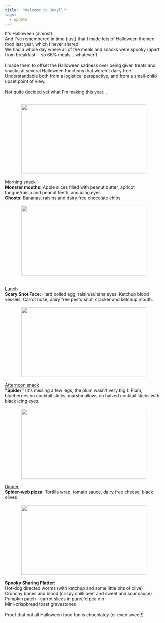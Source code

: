 ```yaml
---
title:  "Welcome to Jekyll!"
tags:
  - update
---
```


It's Halloween (almost).<br />And I've remembered in time (just) that I made lots of Halloween themed food last year, which I never shared.<br />We had a whole day where all of the meals and snacks were spooky (apart from breakfast &nbsp;- so 66% meals... whatever!)<br /><br />I made them to offset the Halloween sadness over being given treats and snacks at several Halloween functions that weren't dairy free. Understandable both from a logistical perspective, and from a small-child upset point of view.<br /><br />Not quite decided yet what I'm making this year...<br /><br /><div class="separator" style="clear: both; text-align: center;"><a href="https://2.bp.blogspot.com/-mU3ReH58yx8/WBEi_v-OIdI/AAAAAAAAIzA/HsMcqOxpqDM28NHh5UmfLbRFQIu6A1b1gCLcB/s1600/Halloween1.jpg" imageanchor="1" style="margin-left: 1em; margin-right: 1em;"><img border="0" height="223" src="https://2.bp.blogspot.com/-mU3ReH58yx8/WBEi_v-OIdI/AAAAAAAAIzA/HsMcqOxpqDM28NHh5UmfLbRFQIu6A1b1gCLcB/s400/Halloween1.jpg" width="400" /></a></div><br /><u>Morning snack</u><br /><b>Monster mouths:</b> Apple slices filled with peanut butter, apricot tongue/raisin and peanut teeth, and icing eyes.<br /><b>Ghosts:</b> Bananas, raisins and dairy free chocolate chips<br /><br /><div class="separator" style="clear: both; text-align: center;"><a href="https://2.bp.blogspot.com/-K6BIH4Vp8Ms/WBEi_kOOo2I/AAAAAAAAIy8/HCdcPNWQohkYOOTDtH6bmlc2Qvz0OfqcACLcB/s1600/Halloween3.jpg" imageanchor="1" style="margin-left: 1em; margin-right: 1em; text-align: center;"><img border="0" height="223" src="https://2.bp.blogspot.com/-K6BIH4Vp8Ms/WBEi_kOOo2I/AAAAAAAAIy8/HCdcPNWQohkYOOTDtH6bmlc2Qvz0OfqcACLcB/s400/Halloween3.jpg" width="400" /></a></div><br /><br /><u>Lunch</u><br /><b>Scary Snot Face:</b> Hard boiled egg, raisin/sultana eyes. Ketchup blood vessels. Carrot nose, dairy free pesto snot, cracker and ketchup mouth.<br /><br /><div class="separator" style="clear: both; text-align: center;"><a href="https://1.bp.blogspot.com/-S-1Xue09x1s/WBEi_sxwzTI/AAAAAAAAIy4/-qioszCLGNQzfDiVzBvCysBHOjeW35C7gCLcB/s1600/Halloween2.jpg" imageanchor="1" style="margin-left: 1em; margin-right: 1em;"><img border="0" height="223" src="https://1.bp.blogspot.com/-S-1Xue09x1s/WBEi_sxwzTI/AAAAAAAAIy4/-qioszCLGNQzfDiVzBvCysBHOjeW35C7gCLcB/s400/Halloween2.jpg" width="400" /></a></div><br /><u>Afternoon snack</u><br /><b>"Spider"</b> (it's missing a few legs, the plum wasn't very big!): Plum, blueberries on cocktail sticks, marshmallows on halved cocktail sticks with black icing eyes.<br /><div class="separator" style="clear: both; text-align: center;"><br /></div><div class="separator" style="clear: both; text-align: center;"><a href="https://1.bp.blogspot.com/-t1Nf3Rz9rlo/WBEjALtdUjI/AAAAAAAAIzE/P9mgGxpiCN0BTKsYb09wpDKPRUDesvEkgCLcB/s1600/Halloween4.jpg" imageanchor="1" style="margin-left: 1em; margin-right: 1em;"><img border="0" height="223" src="https://1.bp.blogspot.com/-t1Nf3Rz9rlo/WBEjALtdUjI/AAAAAAAAIzE/P9mgGxpiCN0BTKsYb09wpDKPRUDesvEkgCLcB/s400/Halloween4.jpg" width="400" /></a></div><u><br /></u><u>Dinner</u><br /><b>Spider-web pizza</b>: Tortilla wrap, tomato sauce, dairy free cheese, black olives<br /><br /><div class="separator" style="clear: both; text-align: center;"><a href="https://3.bp.blogspot.com/-446GQZuQyus/WBEjAcFIT_I/AAAAAAAAIzI/dHy7lvSGN5IEOC-UstyxmHi4iK1niXUOgCLcB/s1600/Halloween5.jpg" imageanchor="1" style="margin-left: 1em; margin-right: 1em;"><img border="0" height="223" src="https://3.bp.blogspot.com/-446GQZuQyus/WBEjAcFIT_I/AAAAAAAAIzI/dHy7lvSGN5IEOC-UstyxmHi4iK1niXUOgCLcB/s400/Halloween5.jpg" width="400" /></a></div><br /><b>Spooky Sharing Platter:</b><br />Hot-dog directed worms (with ketchup and some little bits of olive)<br />Crunchy bones and blood (crispy chilli beef and sweet and sour sauce)<br />Pumpkin patch - carrot slices in puree'd pea dip<br />Mini-crispbread toast gravestones<br /><br />Proof that not all Halloween food fun is chocolatey (or even sweet!)
